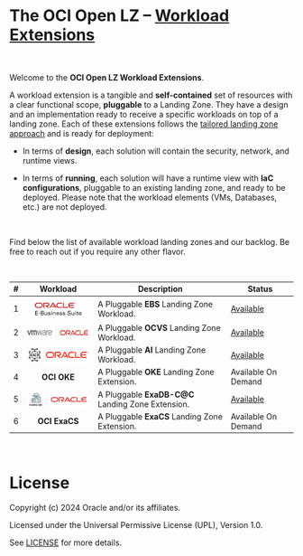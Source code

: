 # **The OCI Open LZ &ndash; [Workload Extensions](#)**

&nbsp; 

Welcome to the **OCI Open LZ Workload Extensions**.  

A workload extension is a tangible and **self-contained** set of resources with a clear functional scope, **pluggable** to a Landing Zone. They have a design and an implementation ready to receive a specific workloads on top of a landing zone. Each of these extensions follows the [tailored landing zone approach](https://github.com/oracle-devrel/technology-engineering/tree/main/landing-zones/tailored_landing_zones) and is ready for deployment:

- In terms of **design**, each solution will contain the security, network, and runtime views. 

- In terms of **running**, each solution will have a runtime view with **IaC configurations**, pluggable to an existing landing zone, and ready to be deployed. Please note that the workload elements (VMs, Databases, etc.) are not deployed.

&nbsp; 

Find below the list of available workload landing zones and our backlog. Be free to reach out if you require any other flavor.

&nbsp; 

| # |  Workload  | Description | Status |
|:--:|:--:|---|---|
| 1 | [<img src="../commons/images/icon_ebs.jpg" height="40" align="center">](./ebs/)| A Pluggable **EBS** Landing Zone Workload. | [Available](./ebs/) |
| 2 | [<img src="../commons/images/icon_ocvs.jpg" height="30" align="center">](./ocvs) | A Pluggable  **OCVS** Landing Zone Workload. | [Available](./ocvs/) |
| 3 | [<img src="./ai-services/diagrams/ai.png" height="30" align="center">](./ai-services) | A Pluggable **AI** Landing Zone Workload. |  [Available](./ai-services/) | 
| 4 | **OCI OKE** | A Pluggable  **OKE** Landing Zone Extension. | Available On Demand | 
| 5 | [<img src="../commons/images/icon_exacc.jpg" height="30" align="center">](./exacc) | A Pluggable **ExaDB-C@C** Landing Zone Extension. | [Available](./exacc/) | 
| 6 | **OCI ExaCS** | A Pluggable  **ExaCS** Landing Zone Extension. | Available On Demand | 


&nbsp; 
&nbsp; 

# License

Copyright (c) 2024 Oracle and/or its affiliates.

Licensed under the Universal Permissive License (UPL), Version 1.0.

See [LICENSE](/LICENSE.txt) for more details.
